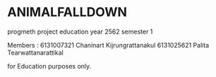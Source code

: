 # ANIMALFALLDOWN
progmeth project education year 2562 semester 1

Members :
6131007321 Chaninart Kijrungrattanakul
6131025621 Palita Tearwattanarattikal  
 
for Education purposes only.
